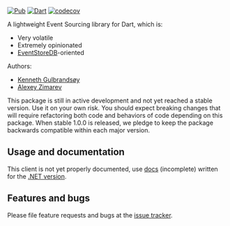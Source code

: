 [![Pub](https://img.shields.io/pub/v/eventuous.svg)](https://pub.dev/packages/eventuous)
[![Dart](https://github.com/Eventuous/eventuous-dart/actions/workflows/test.yml/badge.svg)](https://github.com/Eventuous/eventuous-dart/actions/workflows/test.yml)
[![codecov](https://codecov.io/gh/Eventuous/eventuous-dart/branch/master/graph/badge.svg?token=HAHS8DUBHM)](https://codecov.io/gh/Eventuous/eventuous-dart)


A lightweight Event Sourcing library for Dart, which is:
- Very volatile
- Extremely opinionated
- [EventStoreDB](https://eventstore.com)-oriented

Authors:
- [Kenneth Gulbrandsøy](https://medium.com/kengu)
- [Alexey Zimarev](https://zimarev.com)

This package is still in active development and not yet reached a stable version. 
Use it on your own risk. You should expect breaking changes that will require 
refactoring both code and behaviors of code depending on this package. When 
stable 1.0.0 is released, we pledge to keep the package backwards compatible 
within each major version. 

## Usage and documentation
This client is not yet properly documented, use 
[docs](https://eventuous.dev) (incomplete) written for 
the [.NET version](https://github.com/Eventuous/eventuous/).

## Features and bugs

Please file feature requests and bugs at the [issue tracker][tracker].

[tracker]: https://github.com/Eventuous/eventuous-dart/issues